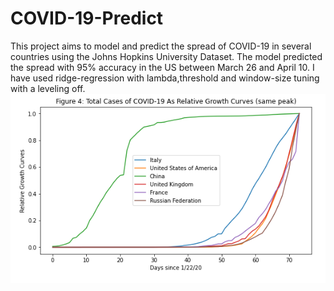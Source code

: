 # COVID-19-Predict

This project aims to model and predict the spread of COVID-19 in several countries using the Johns Hopkins University Dataset. The model predicted the spread with 95% accuracy in the US between March 26 and April 10.
I have used ridge-regression with lambda,threshold and window-size tuning with a leveling off.
![](relative.png)
